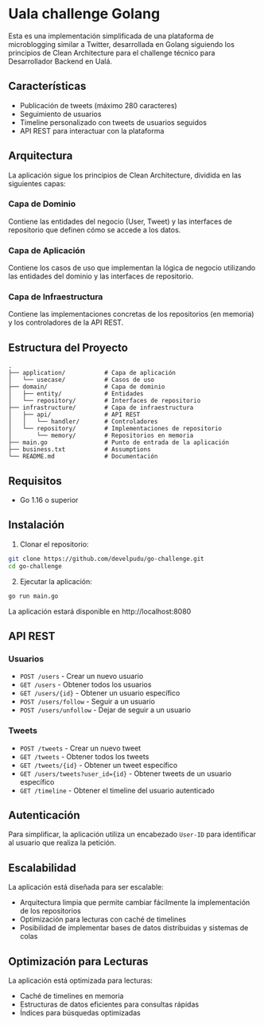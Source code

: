# Uala challenge Golang

Esta es una implementación simplificada de una plataforma de microblogging similar a Twitter, desarrollada en Golang siguiendo los principios de Clean Architecture para el challenge técnico para Desarrollador Backend en Ualá.

## Características

- Publicación de tweets (máximo 280 caracteres)
- Seguimiento de usuarios
- Timeline personalizado con tweets de usuarios seguidos
- API REST para interactuar con la plataforma

## Arquitectura

La aplicación sigue los principios de Clean Architecture, dividida en las siguientes capas:

### Capa de Dominio

Contiene las entidades del negocio (User, Tweet) y las interfaces de repositorio que definen cómo se accede a los datos.

### Capa de Aplicación

Contiene los casos de uso que implementan la lógica de negocio utilizando las entidades del dominio y las interfaces de repositorio.

### Capa de Infraestructura

Contiene las implementaciones concretas de los repositorios (en memoria) y los controladores de la API REST.

## Estructura del Proyecto

```
.
├── application/           # Capa de aplicación
│   └── usecase/           # Casos de uso
├── domain/                # Capa de dominio
│   ├── entity/            # Entidades
│   └── repository/        # Interfaces de repositorio
├── infrastructure/        # Capa de infraestructura
│   ├── api/               # API REST
│   │   └── handler/       # Controladores
│   └── repository/        # Implementaciones de repositorio
│       └── memory/        # Repositorios en memoria
├── main.go                # Punto de entrada de la aplicación
├── business.txt           # Assumptions
└── README.md              # Documentación
```

## Requisitos

- Go 1.16 o superior

## Instalación

1. Clonar el repositorio:

```bash
git clone https://github.com/develpudu/go-challenge.git
cd go-challenge
```

2. Ejecutar la aplicación:

```bash
go run main.go
```

La aplicación estará disponible en http://localhost:8080

## API REST

### Usuarios

- `POST /users` - Crear un nuevo usuario
- `GET /users` - Obtener todos los usuarios
- `GET /users/{id}` - Obtener un usuario específico
- `POST /users/follow` - Seguir a un usuario
- `POST /users/unfollow` - Dejar de seguir a un usuario

### Tweets

- `POST /tweets` - Crear un nuevo tweet
- `GET /tweets` - Obtener todos los tweets
- `GET /tweets/{id}` - Obtener un tweet específico
- `GET /users/tweets?user_id={id}` - Obtener tweets de un usuario específico
- `GET /timeline` - Obtener el timeline del usuario autenticado

## Autenticación

Para simplificar, la aplicación utiliza un encabezado `User-ID` para identificar al usuario que realiza la petición.

## Escalabilidad

La aplicación está diseñada para ser escalable:

- Arquitectura limpia que permite cambiar fácilmente la implementación de los repositorios
- Optimización para lecturas con caché de timelines
- Posibilidad de implementar bases de datos distribuidas y sistemas de colas

## Optimización para Lecturas

La aplicación está optimizada para lecturas:

- Caché de timelines en memoria
- Estructuras de datos eficientes para consultas rápidas
- Índices para búsquedas optimizadas